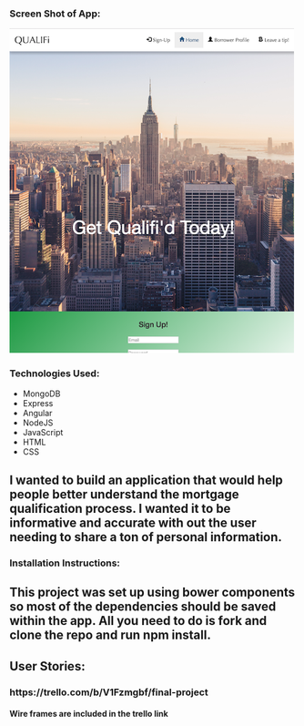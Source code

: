 <h3> Screen Shot of App: </h3>
<img class="screen-shot" src='public/styles/final-project.png'>

<h3> Technologies Used: </h3>
<ul>
<li>MongoDB</li>
<li>Express</li>
<li>Angular</li>
<li>NodeJS</li>
<li>JavaScript</li>
<li>HTML</li>
<li>CSS</li>
</ul>

<h2>I wanted to build an application that would help people better understand the mortgage qualification process. I wanted it to be informative and accurate with out the user needing to share a ton of personal information.</h2>

<h3>Installation Instructions:</h3>
<h2>This project was set up using bower components so most of the dependencies should be saved within the app. All you need to do is fork and clone the repo and run npm install.</h2>

<h2>User Stories:</h2>
<h3>https://trello.com/b/V1Fzmgbf/final-project</h3>
<h4>Wire frames are included in the trello link</h4>

